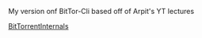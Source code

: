 My version onf BitTor-Cli based off of Arpit's YT lectures

[BitTorrentInternals](https://www.youtube.com/playlist?list=PLsdq-3Z1EPT1rNeq2GXpnivaWINnOaCd0)